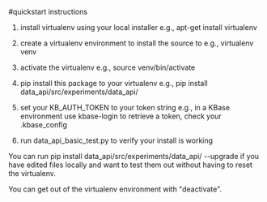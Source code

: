 #quickstart instructions

1. install virtualenv using your local installer
e.g., apt-get install virtualenv

2. create a virtualenv environment to install the source to 
e.g., virtualenv venv

3. activate the virtualenv
e.g., source venv/bin/activate

4. pip install this package to your virtualenv
e.g., pip install data_api/src/experiments/data_api/

5. set your KB_AUTH_TOKEN to your token string
e.g., in a KBase environment use kbase-login to retrieve a token, check your .kbase_config

6. run data_api_basic_test.py to verify your install is working

You can run pip install data_api/src/experiments/data_api/ --upgrade if you have edited files
locally and want to test them out without having to reset the virtualenv.

You can get out of the virtualenv environment with "deactivate".
